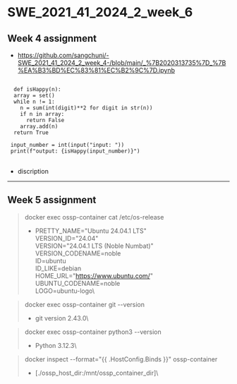 # SWE_2021_41_2024_2_week_6

## Week 4 assignment
* https://github.com/sangchuni/-SWE_2021_41_2024_2_week_4-/blob/main/_%7B2020313735%7D_%7B%EA%B3%BD%EC%83%81%EC%B2%9C%7D.ipynb
<pre>
<code>
  def isHappy(n):
  array = set()
  while n != 1:
    n = sum(int(digit)**2 for digit in str(n))
    if n in array:
      return False
    array.add(n)
  return True

 input_number = int(input("input: "))
 print(f"output: {isHappy(input_number)}")
</code>
</pre>

* discription
---
## Week 5 assignment
>docker exec ossp-container cat /etc/os-release
>* PRETTY_NAME="Ubuntu 24.04.1 LTS"\
>  VERSION_ID="24.04"\
>  VERSION="24.04.1 LTS (Noble Numbat)"\
>  VERSION_CODENAME=noble\
>  ID=ubuntu\
>  ID_LIKE=debian\
>  HOME_URL="https://www.ubuntu.com/" \
>  UBUNTU_CODENAME=noble\
>  LOGO=ubuntu-logo\
>  

>docker exec ossp-container git --version
>* git version 2.43.0\

>docker exec ossp-container python3 --version
>* Python 3.12.3\

>docker inspect --format="{{ .HostConfig.Binds }}" ossp-container
>* [./ossp_host_dir:/mnt/ossp_container_dir]\

